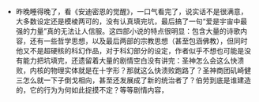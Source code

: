 - 昨晚睡得晚了，看《安迪密恩的觉醒》，一口气看完了，说实话不是很满意，大多数设定还是模棱两可的，没有认真填完坑，最后搞了一句“爱是宇宙中最强的力量”真的无法让人信服。这四部小说的特点很明显：包含大量的诗歌内容，还有一些哲学思想，以及最后两部的宗教思想（甚至包涵佛教），但同时他又不是超硬核的科幻作品，对于科幻部分的设定，作者似乎不想也可能是没有能力把坑填完，还遗留着大量的剧情空白没有讲完：圣神怎么会这么快溃败，内核的物理实体就是在十字形？那就这么快溃败跑路了？圣神商团矶崎健三怎么就一下子倒戈相向，甚至还发展成了新的统治者了？伯劳到底是谁建造的，它的行为为何如此捉摸不定？等等剧情内容，